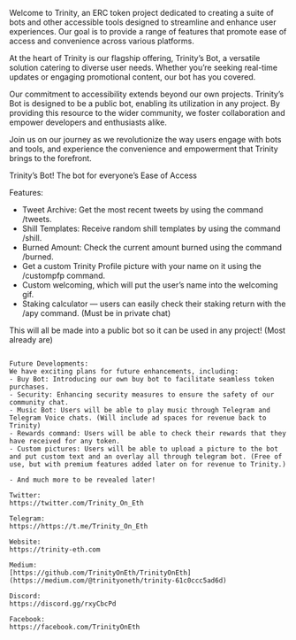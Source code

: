 Welcome to Trinity, an ERC token project dedicated to creating a suite of bots and other accessible tools designed to streamline and enhance user experiences. Our goal is to provide a range of features that promote ease of access and convenience across various platforms.

At the heart of Trinity is our flagship offering, Trinity’s Bot, a versatile solution catering to diverse user needs. Whether you’re seeking real-time updates or engaging promotional content, our bot has you covered.

Our commitment to accessibility extends beyond our own projects. Trinity’s Bot is designed to be a public bot, enabling its utilization in any project. By providing this resource to the wider community, we foster collaboration and empower developers and enthusiasts alike.

Join us on our journey as we revolutionize the way users engage with bots and tools, and experience the convenience and empowerment that Trinity brings to the forefront.

Trinity’s Bot!
The bot for everyone’s Ease of Access

Features:
- Tweet Archive: Get the most recent tweets by using the command /tweets.
- Shill Templates: Receive random shill templates by using the command /shill.
- Burned Amount: Check the current amount burned using the command /burned.
- Get a custom Trinity Profile picture with your name on it using the /custompfp command.
- Custom welcoming, which will put the user’s name into the welcoming gif.
- Staking calculator — users can easily check their staking return with the /apy command. (Must be in private chat)

This will all be made into a public bot so it can be used in any project! (Most already are)

~~~~~~~~~~~~~~~~~~~~~~~~~~~~~~~~~~~~~~~~~~~~~~~~~~~~~~~~

Future Developments:
We have exciting plans for future enhancements, including:
- Buy Bot: Introducing our own buy bot to facilitate seamless token purchases.
- Security: Enhancing security measures to ensure the safety of our community chat.
- Music Bot: Users will be able to play music through Telegram and Telegram Voice chats. (Will include ad spaces for revenue back to Trinity)
- Rewards command: Users will be able to check their rewards that they have received for any token.
- Custom pictures: Users will be able to upload a picture to the bot and put custom text and an overlay all through telegram bot. (Free of use, but with premium features added later on for revenue to Trinity.)

- And much more to be revealed later!

Twitter:
https://twitter.com/Trinity_On_Eth

Telegram:
https://https://t.me/Trinity_On_Eth

Website:
https://trinity-eth.com

Medium:
[https://github.com/TrinityOnEth/TrinityOnEth](https://medium.com/@trinityoneth/trinity-61c0ccc5ad6d)

Discord:
https://discord.gg/rxyCbcPd

Facebook:
https://facebook.com/TrinityOnEth
